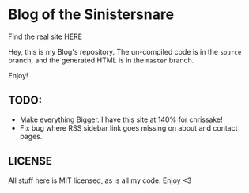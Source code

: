 # Blog of the Sinistersnare #

Find the real site [HERE](https://drs.is)

Hey, this is my Blog's repository.
The un-compiled code is in the `source` branch,
and the generated HTML is in the `master` branch.

Enjoy!

## TODO: ##

* Make everything Bigger. I have this site at 140% for chrissake!
* Fix bug where RSS sidebar link goes missing on about and contact pages.


## LICENSE ##

All stuff here is MIT licensed, as is all my code. Enjoy <3
